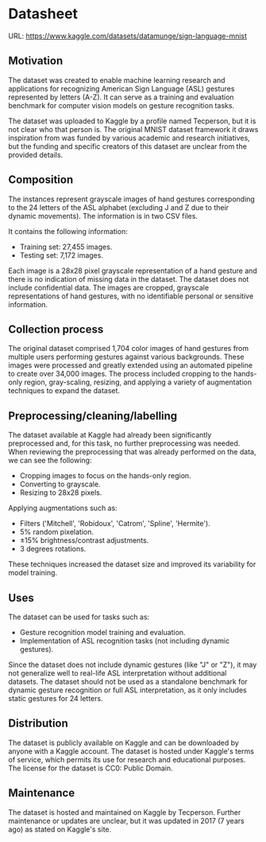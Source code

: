 # Datasheet

URL: https://www.kaggle.com/datasets/datamunge/sign-language-mnist

## Motivation

The dataset was created to enable machine learning research and applications for recognizing American Sign Language (ASL) gestures represented by letters (A-Z). It can serve as a training and evaluation benchmark for computer vision models on gesture recognition tasks.
  
The dataset was uploaded to Kaggle by a profile named Tecperson, but it is not clear who that person is. The original MNIST dataset framework it draws inspiration from was funded by various academic and research initiatives, but the funding and specific creators of this dataset are unclear from the provided details.
 
## Composition

The instances represent grayscale images of hand gestures corresponding to the 24 letters of the ASL alphabet (excluding J and Z due to their dynamic movements). The information is in two CSV files.

It contains the following information:
- Training set: 27,455 images.
- Testing set: 7,172 images.

Each image is a 28x28 pixel grayscale representation of a hand gesture and there is no indication of missing data in the dataset. The dataset does not include confidential data. The images are cropped, grayscale representations of hand gestures, with no identifiable personal or sensitive information.


## Collection process

The original dataset comprised 1,704 color images of hand gestures from multiple users performing gestures against various backgrounds. These images were processed and greatly extended using an automated pipeline to create over 34,000 images. The process included cropping to the hands-only region, gray-scaling, resizing, and applying a variety of augmentation techniques to expand the dataset.


## Preprocessing/cleaning/labelling

The dataset available at Kaggle had already been significantly preprocessed and, for this task, no further preprocessing was needed. When reviewing the preprocessing that was already performed on the data, we can see the following:
- Cropping images to focus on the hands-only region.
- Converting to grayscale.
- Resizing to 28x28 pixels.
  
Applying augmentations such as:
- Filters ('Mitchell', 'Robidoux', 'Catrom', 'Spline', 'Hermite').
- 5% random pixelation.
- ±15% brightness/contrast adjustments.
- 3 degrees rotations.

These techniques increased the dataset size and improved its variability for model training.

 
## Uses

The dataset can be used for tasks such as:
- Gesture recognition model training and evaluation.
- Implementation of ASL recognition tasks (not including dynamic gestures).

Since the dataset does not include dynamic gestures (like "J" or "Z"), it may not generalize well to real-life ASL interpretation without additional datasets. The dataset should not be used as a standalone benchmark for dynamic gesture recognition or full ASL interpretation, as it only includes static gestures for 24 letters.


## Distribution

The dataset is publicly available on Kaggle and can be downloaded by anyone with a Kaggle account. The dataset is hosted under Kaggle's terms of service, which permits its use for research and educational purposes. The license for the dataset is CC0: Public Domain.


## Maintenance

The dataset is hosted and maintained on Kaggle by Tecperson. Further maintenance or updates are unclear, but it was updated in 2017 (7 years ago) as stated on Kaggle's site.


